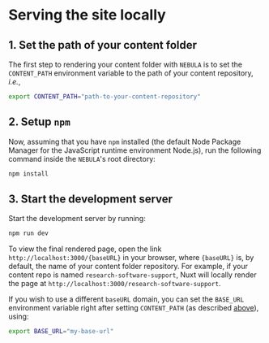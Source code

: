 # Serving the site locally

## 1. Set the path of your content folder

The first step to rendering your content folder with `NEBULA` is to set the `CONTENT_PATH` environment variable to the path of your content repository, *i.e.*,

```bash
export CONTENT_PATH="path-to-your-content-repository"
```

## 2. Setup `npm`

Now, assuming that you have `npm` installed (the default Node Package Manager for the JavaScript runtime environment Node.js), run the following command inside the `NEBULA`'s root directory:

```bash
npm install
```

## 3. Start the development server

Start the development server by running:

```bash
npm run dev
```

To view the final rendered page, open the link `http://localhost:3000/{baseURL}` in your browser, where `{baseURL}` is, by default, the name of your content folder repository. For example, if your content repo is named `research-software-support`, Nuxt will locally render the page at `http://localhost:3000/research-software-support`.

If you wish to use a different `baseURL` domain, you can set the `BASE_URL` environment variable right after setting `CONTENT_PATH` (as described [above](#set-the-path-of-your-content-folder)), using:
```bash
export BASE_URL="my-base-url"
```
